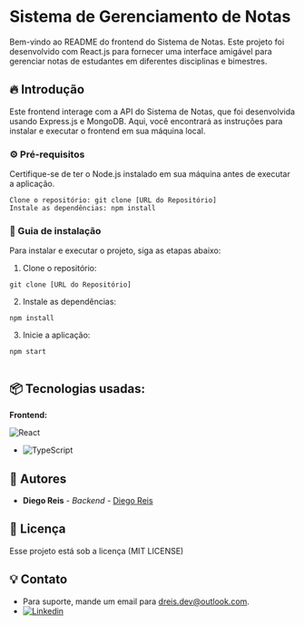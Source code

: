 # Sistema de Gerenciamento de Notas

Bem-vindo ao README do frontend do Sistema de Notas. Este projeto foi desenvolvido com React.js para fornecer uma interface amigável para gerenciar notas de estudantes em diferentes disciplinas e bimestres.

## 🔥 Introdução

Este frontend interage com a API do Sistema de Notas, que foi desenvolvida usando Express.js e MongoDB. Aqui, você encontrará as instruções para instalar e executar o frontend em sua máquina local.

### ⚙️ Pré-requisitos

Certifique-se de ter o Node.js instalado em sua máquina antes de executar a aplicação.

```
Clone o repositório: git clone [URL do Repositório]
Instale as dependências: npm install
```

### 🔨 Guia de instalação

Para instalar e executar o projeto, siga as etapas abaixo:

1. Clone o repositório:

```
git clone [URL do Repositório]

```

2. Instale as dependências:

```
npm install

```

3. Inicie a aplicação:

```
npm start


```

## 📦 Tecnologias usadas:

**Frontend:**

![React](https://img.shields.io/badge/react-%2320232a.svg?style=for-the-badge&logo=react&logoColor=%2361DAFB)

- ![TypeScript](https://img.shields.io/badge/typescript-%23007ACC.svg?style=for-the-badge&logo=typescript&logoColor=white)

## 👷 Autores

- **Diego Reis** - _Backend_ - [Diego Reis](https://github.com/dreisdev)

## 📄 Licença

Esse projeto está sob a licença (MIT LICENSE)

## 💡 Contato

- Para suporte, mande um email para dreis.dev@outlook.com.
- [![Linkedin](https://img.shields.io/badge/LinkedIn-0077B5?style=for-the-badge&logo=linkedin&logoColor=white)](https://www.linkedin.com/in/dreis-dev/)
